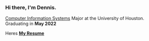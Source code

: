 ### Hi there, I'm Dennis.
[Computer Information Systems](https://www.uh.edu/technology/programs/undergraduate/computer-information-systems/) Major at the University of Houston. 
Graduating in **May 2022** 

Heres [**My Resume**](https://resume.creddle.io/resume/9hvix0sypl6)
